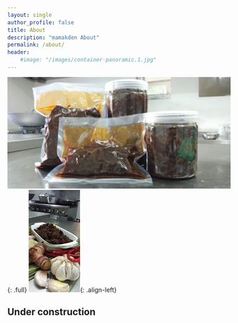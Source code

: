 ```yaml
---
layout: single
author_profile: false
title: About
description: "mamakden About"
permalink: /about/
header:
    #image: "/images/container-panoramic.1.jpg"
---
```

![full](/images/container-panoramic.jpg)
{: .full}
![image-left](/images/rendang-horizonal-1.jpg){: .align-left}

## Under construction 
